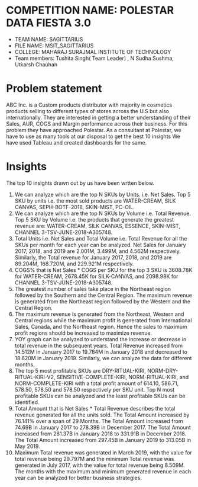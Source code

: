 # COMPETITION NAME: POLESTAR DATA FIESTA 3.0
* TEAM NAME: SAGITTARIUS
* FILE NAME: MSIT_SAGITTARIUS
* COLLEGE: MAHARAJ SURAJMAL INSTITUTE OF TECHNOLOGY
* Team members: Tushita Singh( Team Leader) , N Sudha Sushma, Utkarsh Chauhan

# Problem statement
ABC Inc. is a Custom products distributor with majority in cosmetics products selling to
different types of stores across the U.S but also internationally. They are interested in
getting a better understanding of their Sales, AUR, COGS and Margin performance across
their business.
For this problem they have approached Polestar. As a consultant at Polestar, we have to use as many tools at our disposal to get the best 10 insights
We have used Tableau and created dashboards for the same.

# Insights
The top 10 insights drawn out by us have been wrtten below.

1. We can analyze which are the top N SKUs by Units. i.e. Net Sales. Top 5 SKU by units i.e. the most sold products are WATER-CREAM, SILK CANVAS, SEPH-BOTF-2018, SKIN-MIST, PC-OIL. 
2. We can analyze which are the top N SKUs by Volume i.e. Total Revenue. Top 5 SKU by Volume i.e. the products that generate the greatest revenue are: WATER-CREAM, SILK CANVAS, ESSENCE, SKIN-MIST, CHANNEL 3-TSV-JUNE-2018-A305748. 
3. Total Units i.e. Net Sales and Total Volume i.e. Total Revenue for all the SKUs per month for each year can be analyzed. Net Sales for January 2017, 2018, and 2019 are 2.001M, 3.499M, and 4.562M respectively. Similarly, the Total revenue for January 2017, 2018, and 2019 are 89.204M, 168.720M, and 229.921M respectively. 
4. COGS% that is Net Sales * COGS per SKU for the top 3 SKU is 3608.78K for WATER-CREAM, 2678.45K for SILK-CANVAS, and 2098.98K for CHANNEL 3-TSV-JUNE-2018-A305748.
5. The greatest number of sales take place in the Northeast region followed by the Southern and the Central Region. The maximum revenue is generated from the Northeast region followed by the Western and the Central Region.
6. The maximum revenue is generated from the Northeast, Western and Central regions while the maximum profit is generated from International Sales, Canada, and the Northeast region. Hence the sales to maximum profit regions should be increased to maximize revenue.
7. YOY graph can be analyzed to understand the increase or decrease in total revenue in the subsequent years. Total Revenue increased from 14.512M in January 2017 to 19.784M in January 2018 and decreased to 18.620M in January 2019. Similarly, we can analyze the data for different months.
8. The top 5 most profitable SKUs are DRY-RITUAL-KIRI, NORM-DRY-RITUAL-KIRI-V2, SENSITIVE-COMPLETE-KIRI, NORM-RITUAL-KIRI, and NORM-COMPLETE-KIRI with a total profit amount of 614.10, 586.71, 578.50, 578.50 and 578.50 respectively per SKU unit. Top N most profitable SKUs can be analyzed and the least profitable SKUs can be identified.
9. Total Amount that is Net Sales * Total Revenue describes the total revenue generated for all the units sold. The Total Amount increased by 76.141% over a span of 29 Months. The Total Amount increased from 74.69B in January 2017 to 278.39B in December 2017.  The Total Amount increased from 281.37B in January 2018 to 331.91B in December 2018.  The Total Amount increased from 297.45B in January 2019 to 313.05B in May 2019.  
10. Maximum Total revenue was generated in March 2019, with the value for total revenue being 29.797M and the minimum Total revenue was generated in July 2017, with the value for total revenue being 8.509M. The months with the maximum and minimum generated revenue in each year can be analyzed for better business strategies.

